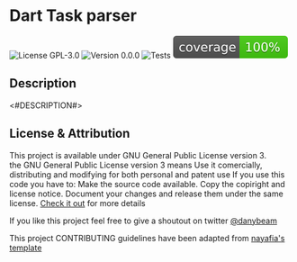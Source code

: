 # Dart Task parser

![License GPL-3.0](https://img.shields.io/badge/License-GPL%203.0-blue) ![Version 0.0.0](https://img.shields.io/badge/Version-0.0.1-important) ![Tests](https://github.com/danybeam/Dart-TaskParser/workflows/Tests/badge.svg?branch=develop) ![Coverage](https://raw.githubusercontent.com/danybeam/Dart-TaskParser/develop/coverage_badge.svg?sanitize=true)

## Description

<#DESCRIPTION#>

## License & Attribution

This project is available under GNU General Public License version 3.  
the GNU General Public License version 3 means Use it comercially, distributing and modifying for both personal and patent use
  If you use this code you have to:
  Make the source code available.
  Copy the copiright and license notice.
  Document your changes and release them under the same license. [Check it out](LICENSE) for more details

If you like this project feel free to give a shoutout on twitter [@danybeam](https://twitter.com/danybeam)

This project CONTRIBUTING guidelines have been adapted from [nayafia's template](https://github.com/nayafia/contributing-template)
